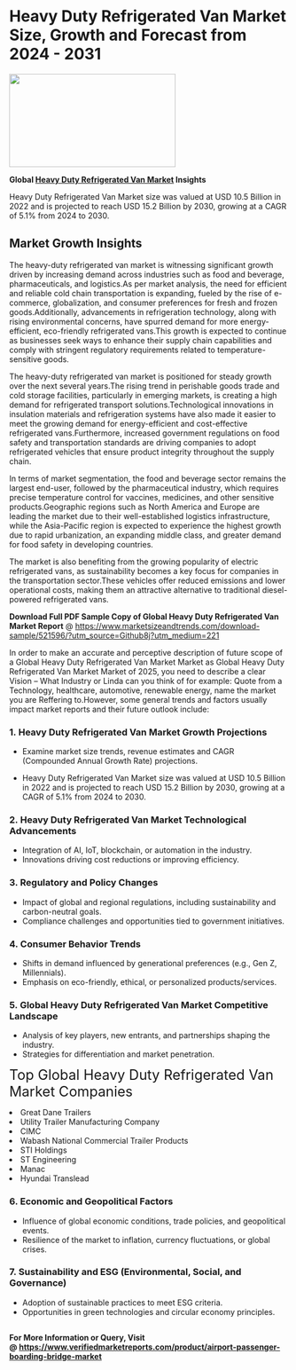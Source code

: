 <H1>Heavy Duty Refrigerated Van Market Size, Growth and Forecast from 2024 - 2031</H1><img class="aligncenter size-medium wp-image-584254" src="https://thirdeyenews.in/wp-content/uploads/2024/09/Global-Market-Research-300x168.jpeg" alt="" width="300" height="168" /><p><strong>Global&nbsp;<a href="https://www.marketsizeandtrends.com/download-sample/521596/?utm_source=Github8j?utm_medium=221">Heavy Duty Refrigerated Van Market</a> Insights</strong></p><p>Heavy Duty Refrigerated Van Market size was valued at USD 10.5 Billion in 2022 and is projected to reach USD 15.2 Billion by 2030, growing at a CAGR of 5.1% from 2024 to 2030.</p><p><h2>Market Growth Insights</h2> <p>The heavy-duty refrigerated van market is witnessing significant growth driven by increasing demand across industries such as food and beverage, pharmaceuticals, and logistics.As per market analysis, the need for efficient and reliable cold chain transportation is expanding, fueled by the rise of e-commerce, globalization, and consumer preferences for fresh and frozen goods.Additionally, advancements in refrigeration technology, along with rising environmental concerns, have spurred demand for more energy-efficient, eco-friendly refrigerated vans.This growth is expected to continue as businesses seek ways to enhance their supply chain capabilities and comply with stringent regulatory requirements related to temperature-sensitive goods.</p> <p>The heavy-duty refrigerated van market is positioned for steady growth over the next several years.The rising trend in perishable goods trade and cold storage facilities, particularly in emerging markets, is creating a high demand for refrigerated transport solutions.Technological innovations in insulation materials and refrigeration systems have also made it easier to meet the growing demand for energy-efficient and cost-effective refrigerated vans.Furthermore, increased government regulations on food safety and transportation standards are driving companies to adopt refrigerated vehicles that ensure product integrity throughout the supply chain.</p> <p>In terms of market segmentation, the food and beverage sector remains the largest end-user, followed by the pharmaceutical industry, which requires precise temperature control for vaccines, medicines, and other sensitive products.Geographic regions such as North America and Europe are leading the market due to their well-established logistics infrastructure, while the Asia-Pacific region is expected to experience the highest growth due to rapid urbanization, an expanding middle class, and greater demand for food safety in developing countries.</p> <p>The market is also benefiting from the growing popularity of electric refrigerated vans, as sustainability becomes a key focus for companies in the transportation sector.These vehicles offer reduced emissions and lower operational costs, making them an attractive alternative to traditional diesel-powered refrigerated vans.</p> <p><span class=""><strong>Download Full PDF Sample Copy of Global Heavy Duty Refrigerated Van Market Report</strong> @ <a href="https://www.marketsizeandtrends.com/download-sample/521596/?utm_source=Github8j?utm_medium=221" target="_blank">https://www.marketsizeandtrends.com/download-sample/521596/?utm_source=Github8j?utm_medium=221</a></span></p><p>In order to make an accurate and perceptive description of future scope of a Global&nbsp;Heavy Duty Refrigerated Van Market Market as Global&nbsp;Heavy Duty Refrigerated Van Market Market of 2025, you need to describe a clear Vision &ndash; What Industry or Linda can you think of for example: Quote from a Technology, healthcare, automotive, renewable energy, name the market you are Reffering to.However, some general trends and factors usually impact market reports and their future outlook include:</p><h3>1.&nbsp;<strong>Heavy Duty Refrigerated Van Market Growth Projections</strong></h3><ul><li>Examine market size trends, revenue estimates and CAGR (Compounded Annual Growth Rate) projections.</li><li><p>Heavy Duty Refrigerated Van Market size was valued at USD 10.5 Billion in 2022 and is projected to reach USD 15.2 Billion by 2030, growing at a CAGR of 5.1% from 2024 to 2030.</p></li></ul><h3>2.&nbsp;<strong>Heavy Duty Refrigerated Van Market Technological Advancements</strong></h3><ul><li>Integration of AI, IoT, blockchain, or automation in the industry.</li><li>Innovations driving cost reductions or improving efficiency.</li></ul><h3>3.&nbsp;<strong>Regulatory and Policy Changes</strong></h3><ul><li>Impact of global and regional regulations, including sustainability and carbon-neutral goals.</li><li>Compliance challenges and opportunities tied to government initiatives.</li></ul><h3>4.&nbsp;<strong>Consumer Behavior Trends</strong></h3><ul><li>Shifts in demand influenced by generational preferences (e.g., Gen Z, Millennials).</li><li>Emphasis on eco-friendly, ethical, or personalized products/services.</li></ul><h3>5.&nbsp;<strong>Global Heavy Duty Refrigerated Van Market Competitive Landscape</strong></h3><ul><li>Analysis of key players, new entrants, and partnerships shaping the industry.</li><li>Strategies for differentiation and market penetration.</li></ul><p data-pm-slice="1 1 []"><span style="color: inherit; font-family: inherit; font-size: 25px;">Top Global Heavy Duty Refrigerated Van Market Companies</span></p><div class="" data-test-id=""><p><li>Great Dane Trailers</li><li> Utility Trailer Manufacturing Company</li><li> CIMC</li><li> Wabash National Commercial Trailer Products</li><li> STI Holdings</li><li> ST Engineering</li><li> Manac</li><li> Hyundai Translead</li></p></div><h3>6.&nbsp;<strong>Economic and Geopolitical Factors</strong></h3><ul><li>Influence of global economic conditions, trade policies, and geopolitical events.</li><li>Resilience of the market to inflation, currency fluctuations, or global crises.</li></ul><h3>7.&nbsp;<strong>Sustainability and ESG (Environmental, Social, and Governance)</strong></h3><ul><li>Adoption of sustainable practices to meet ESG criteria.</li><li>Opportunities in green technologies and circular economy principles.</li></ul><h2><strong style="font-size: 14px;">For More Information or Query, Visit @&nbsp;</strong><a style="background-color: #ffffff; font-size: 14px;" href="https://www.marketsizeandtrends.com/report/heavy-duty-refrigerated-van-market/" target="_blank">https://www.verifiedmarketreports.com/product/airport-passenger-boarding-bridge-market</a></h2>